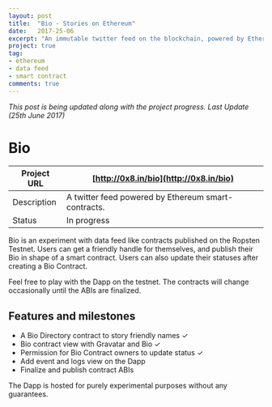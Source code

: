 ```yaml
---
layout: post
title:  "Bio - Stories on Ethereum"
date:   2017-25-06
excerpt: "An immutable twitter feed on the blockchain, powered by Ethereum smart contracts."
project: true
tag:
- ethereum
- data feed
- smart contract
comments: true
---
```


*This post is being updated along with the project progress. Last Update (25th June 2017)*

# Bio

| Project URL | [http://0x8.in/bio](http://0x8.in/bio)                 |
|-------------|--------------------------------------------------------|
| Description | A twitter feed powered by Ethereum smart-contracts.    |
| Status      | In progress                                            |

Bio is an experiment with data feed like contracts published on the Ropsten Testnet. Users can get a friendly handle for themselves, and publish their Bio in shape of a smart contract. Users can also update their statuses after creating a Bio Contract.

Feel free to play with the Dapp on the testnet. The contracts will change occasionally until the ABIs are finalized.

## Features and milestones

- A Bio Directory contract to story friendly names ✓
- Bio contract view with Gravatar and Bio ✓
- Permission for Bio Contract owners to update status ✓
- Add event and logs view on the Dapp
- Finalize and publish contract ABIs

The Dapp is hosted for purely experimental purposes without any guarantees.